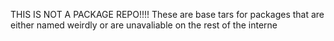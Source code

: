 THIS IS NOT A PACKAGE REPO!!!! These are base tars for packages that are either named weirdly or are unavaliable on the rest of the interne
